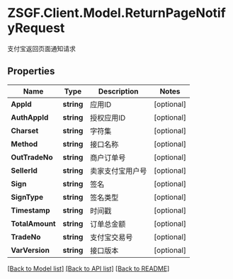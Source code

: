 # ZSGF.Client.Model.ReturnPageNotifyRequest
支付宝返回页面通知请求

## Properties

Name | Type | Description | Notes
------------ | ------------- | ------------- | -------------
**AppId** | **string** | 应用ID | [optional] 
**AuthAppId** | **string** | 授权应用ID | [optional] 
**Charset** | **string** | 字符集 | [optional] 
**Method** | **string** | 接口名称 | [optional] 
**OutTradeNo** | **string** | 商户订单号 | [optional] 
**SellerId** | **string** | 卖家支付宝用户号 | [optional] 
**Sign** | **string** | 签名 | [optional] 
**SignType** | **string** | 签名类型 | [optional] 
**Timestamp** | **string** | 时间戳 | [optional] 
**TotalAmount** | **string** | 订单总金额 | [optional] 
**TradeNo** | **string** | 支付宝交易号 | [optional] 
**VarVersion** | **string** | 接口版本 | [optional] 

[[Back to Model list]](../../README.md#documentation-for-models) [[Back to API list]](../../README.md#documentation-for-api-endpoints) [[Back to README]](../../README.md)

